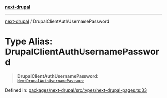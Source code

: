 [**next-drupal**](../README.md)

---

[next-drupal](../globals.md) / DrupalClientAuthUsernamePassword

# Type Alias: DrupalClientAuthUsernamePassword

> **DrupalClientAuthUsernamePassword**: [`NextDrupalAuthUsernamePassword`](../interfaces/NextDrupalAuthUsernamePassword.md)

Defined in: [packages/next-drupal/src/types/next-drupal-pages.ts:33](https://github.com/chapter-three/next-drupal/blob/e9ce3be1c38aebdcd2cc8c7ae8d8fa2dab7f46bf/packages/next-drupal/src/types/next-drupal-pages.ts#L33)
